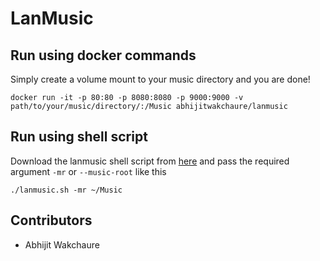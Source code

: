 # LanMusic

## Run using docker commands
Simply create a volume mount to your music directory and you are done!

```docker run -it -p 80:80 -p 8080:8080 -p 9000:9000 -v path/to/your/music/directory/:/Music abhijitwakchaure/lanmusic```

## Run using shell script
Download the lanmusic shell script from [here](https://raw.githubusercontent.com/abhijitWakchaure/LanMusic/master/lanmusic.sh) and pass the required argument `-mr` or `--music-root` like this

```./lanmusic.sh -mr ~/Music```


## Contributors
* Abhijit Wakchaure